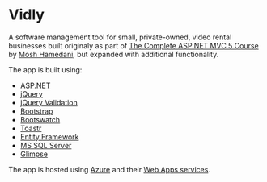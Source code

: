 # Vidly

A software management tool for small, private-owned, video rental businesses built originaly as part of [The Complete ASP.NET MVC 5 Course](https://codewithmosh.com/p/asp-net-mvc) by [Mosh Hamedani](https://twitter.com/moshhamedani), but expanded with additional functionality.

The app is built using:

+ [ASP.NET](https://dotnet.microsoft.com/en-us/apps/aspnet)
+ [jQuery](https://jquery.com/)
+ [jQuery Validation](https://jqueryvalidation.org/)
+ [Bootstrap](https://getbootstrap.com/docs/5.0/getting-started/introduction/)
+ [Bootswatch](https://bootswatch.com/)
+ [Toastr](https://codeseven.github.io/toastr/)
+ [Entity Framework](https://docs.microsoft.com/en-us/ef/)
+ [MS SQL Server](https://www.microsoft.com/en-us/sql-server/sql-server-2019)
+ [Glimpse](https://github.com/glimpse/Docs)

The app is hosted using [Azure](https://azure.microsoft.com/en-us/) and their [Web Apps services](https://azure.microsoft.com/en-us/services/app-service/web/).
